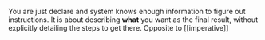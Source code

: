 You are just declare and system knows enough information to figure out instructions. It is about describing **what** you want as the final result, without explicitly detailing the steps to get there.
Opposite to [[imperative]]